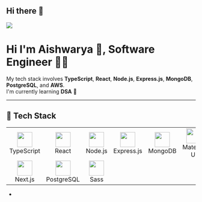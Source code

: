 ## Hi there 👋

<p align="left">
  <a href="mailto:Aishwarya_kahsyap04@gmail.com"><img src="https://img.shields.io/badge/Gmail-D14836?style=for-the-badge&logo=gmail&logoColor=white"/></a>
  <a href="https://www.linkedin.com/in/aishwaryasingh04/" img src="https://img.shields.io/badge/LinkedIn-0077B5?style=for-the-badge&logo=linkedin&logoColor=white"/></a>
</p>

# Hi I'm Aishwarya 👋, Software Engineer 🧑‍💻

My tech stack involves **TypeScript**, **React**, **Node.js**, **Express.js**, **MongoDB**, **PostgreSQL**, and **AWS**.  
I'm currently learning **DSA** 🌱

---

## 🚀 Tech Stack

<table>
  <tr>
    <td align="center"><img src="https://cdn.jsdelivr.net/gh/devicons/devicon/icons/typescript/typescript-original.svg" width="40"/><br/>TypeScript</td>
    <td align="center"><img src="https://cdn.jsdelivr.net/gh/devicons/devicon/icons/react/react-original.svg" width="40"/><br/>React</td>
    <td align="center"><img src="https://cdn.jsdelivr.net/gh/devicons/devicon/icons/nodejs/nodejs-original.svg" width="40"/><br/>Node.js</td>
    <td align="center"><img src="https://cdn.jsdelivr.net/gh/devicons/devicon/icons/express/express-original.svg" width="40"/><br/>Express.js</td>
    <td align="center"><img src="https://cdn.jsdelivr.net/gh/devicons/devicon/icons/mongodb/mongodb-original.svg" width="40"/><br/>MongoDB</td>
    <td align="center"><img src="https://cdn.jsdelivr.net/gh/devicons/devicon/icons/materialui/materialui-original.svg" width="40"/><br/>Material UI</td>
  </tr>
  <tr>
    <td align="center"><img src="https://cdn.jsdelivr.net/gh/devicons/devicon/icons/nextjs/nextjs-original.svg" width="40"/><br/>Next.js</td>
    <td align="center"><img src="https://cdn.jsdelivr.net/gh/devicons/devicon/icons/postgresql/postgresql-original.svg" width="40"/><br/>PostgreSQL</td>
    <td align="center"><img src="https://cdn.jsdelivr.net/gh/devicons/devicon/icons/sass/sass-original.svg" width="40"/><br/>Sass</td>
  </tr>
</table>

-

